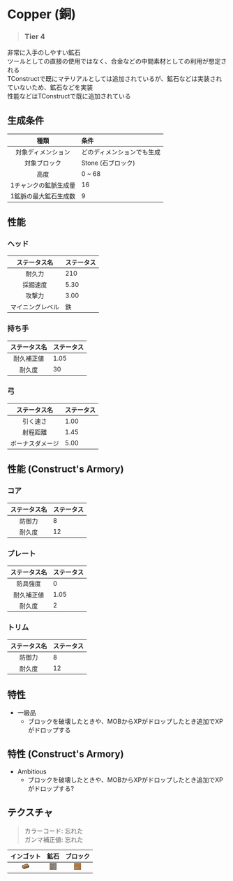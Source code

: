 # Copper (銅)
> ### Tier 4

非常に入手のしやすい鉱石  
ツールとしての直接の使用ではなく、合金などの中間素材としての利用が想定される  
TConstructで既にマテリアルとしては追加されているが、鉱石などは実装されていないため、鉱石などを実装  
性能などはTConstructで既に追加されている

## 生成条件
| 種類 | 条件 |
| :--: | :---- |
| 対象ディメンション | どのディメンションでも生成 |
| 対象ブロック | Stone (石ブロック) |
| 高度 | 0 ~ 68 |
| 1チャンクの鉱脈生成量 | 16 |
| 1鉱脈の最大鉱石生成数 | 9 |

## 性能

### ヘッド
| ステータス名 | ステータス |
| :--: | :--- |
| 耐久力 | 210 |
| 採掘速度 | 5.30 |
| 攻撃力 | 3.00 |
| マイニングレベル | 鉄 |

### 持ち手
| ステータス名 | ステータス |
| :--: | :--- |
| 耐久補正値 | 1.05 |
| 耐久度 | 30 |

### 弓
| ステータス名 | ステータス |
| :--: | :--- |
| 引く速さ | 1.00 |
| 射程距離 | 1.45 |
| ボーナスダメージ | 5.00 |

## 性能 (Construct's Armory)

### コア
| ステータス名 | ステータス |
| :--: | :--- |
| 防御力 | 8 |
| 耐久度 | 12 |

### プレート
| ステータス名 | ステータス |
| :--: | :--- |
| 防具強度 | 0 |
| 耐久補正値 | 1.05 |
| 耐久度 | 2 |

### トリム
| ステータス名 | ステータス |
| :--: | :--- |
| 防御力 | 8 |
| 耐久度 | 12 |

## 特性
* 一級品
  * ブロックを破壊したときや、MOBからXPがドロップしたとき追加でXPがドロップする

## 特性 (Construct's Armory)
* Ambitious
  * ブロックを破壊したときや、MOBからXPがドロップしたとき追加でXPがドロップする?


## テクスチャ
> カラーコード: 忘れた  
> ガンマ補正値: 忘れた

| インゴット | 鉱石 | ブロック |
| :--: | :--: | :--: |
| ![Ingot](Textures/Copper/ingot.png) | ![Ore](Textures/Copper/ore.png) | ![Block](Textures/Copper/block.png) |